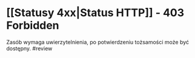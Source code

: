 # [[Statusy 4xx|Status HTTP]] - 403 Forbidden
Zasób wymaga uwierzytelnienia, po potwierdzeniu tożsamości może być dostępny. #review